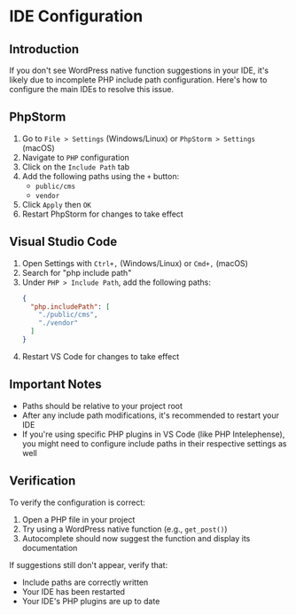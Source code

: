 # IDE Configuration

## Introduction

If you don't see WordPress native function suggestions in your IDE, it's likely due to incomplete PHP include path configuration. Here's how to configure the main IDEs to resolve this issue.

## PhpStorm

1. Go to `File > Settings` (Windows/Linux) or `PhpStorm > Settings` (macOS)
2. Navigate to `PHP` configuration
3. Click on the `Include Path` tab
4. Add the following paths using the `+` button:
   - `public/cms`
   - `vendor`
5. Click `Apply` then `OK`
6. Restart PhpStorm for changes to take effect

## Visual Studio Code

1. Open Settings with `Ctrl+,` (Windows/Linux) or `Cmd+,` (macOS)
2. Search for "php include path"
3. Under `PHP > Include Path`, add the following paths:
   ```json
   {
     "php.includePath": [
       "./public/cms",
       "./vendor"
     ]
   }
   ```
4. Restart VS Code for changes to take effect

## Important Notes

- Paths should be relative to your project root
- After any include path modifications, it's recommended to restart your IDE
- If you're using specific PHP plugins in VS Code (like PHP Intelephense), you might need to configure include paths in their respective settings as well

## Verification

To verify the configuration is correct:

1. Open a PHP file in your project
2. Try using a WordPress native function (e.g., `get_post()`)
3. Autocomplete should now suggest the function and display its documentation

If suggestions still don't appear, verify that:
- Include paths are correctly written
- Your IDE has been restarted
- Your IDE's PHP plugins are up to date